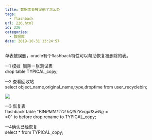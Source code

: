 ```yaml
---
title: 数据库表被误删了怎么办
tags:
  - flashback
url: 226.html
id: 226
categories:
  - 数据库
date: 2019-10-31 13:24:57
---
```


单表被误删，oracle有个flashback特性可以帮助恢复被删除的表。





--1 模拟  删除一张测试表  
drop table TYPICAL_copy;

--2 查看回收站  
select object\_name,original\_name,type,droptime from user_recyclebin;

![](http://106.54.113.128/wordpress/wp-content/uploads/2019/10/企业微信截图_15724952788754.png)

--3 恢复表  
flashback table "BIN$PMNTTOLhQlSZKvrgid3wNg==$0" to before drop rename to TYPICAL_copy;

--4确认已经恢复  
select * from TYPICAL_copy;